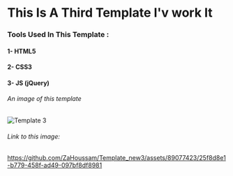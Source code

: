 # This Is A Third Template I'v work It

### Tools Used In This Template :
#### 1- HTML5
#### 2- CSS3
#### 3- JS (jQuery)
###### An image of this template
![Template 3](https://github.com/ZaHoussam/Template_new3/assets/89077423/25f8d8e1-b779-458f-ad49-097bf8df8981)

###### Link to this image:
https://github.com/ZaHoussam/Template_new3/assets/89077423/25f8d8e1-b779-458f-ad49-097bf8df8981
